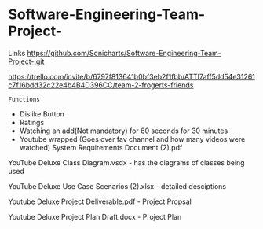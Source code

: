 # Software-Engineering-Team-Project-
Links 
https://github.com/Sonicharts/Software-Engineering-Team-Project-.git 

https://trello.com/invite/b/6797f813641b0bf3eb2f1fbb/ATTI7aff5dd54e31261c7f16bdd32c22e4b4B4D396CC/team-2-frogerts-friends 




    Functions
  - Dislike Button 
  - Ratings 
  - Watching an add(Not mandatory) for 60 seconds for 30 minutes 
  - Youtube wrapped (Goes over fav channel and how many videos were watched)
System Requirements Document (2).pdf


YouTube Deluxe Class Diagram.vsdx - has the diagrams of classes being used

YouTube Deluxe Use Case Scenarios (2).xlsx - detailed desciptions 

Youtube Deluxe Project Deliverable.pdf - Project Propsal 

Youtube Deluxe Project Plan Draft.docx - Project Plan
